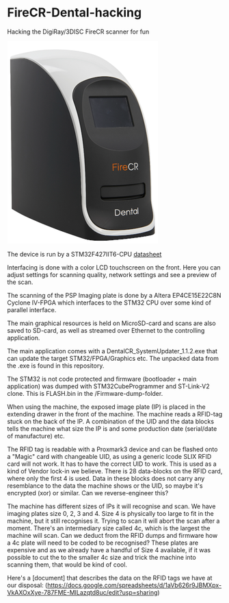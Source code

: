 # FireCR-Dental-hacking
 Hacking the DigiRay/3DISC FireCR scanner for fun

 ![Screenshot](firecr.png)

The device is run by a STM32F427IIT6-CPU [datasheet](STM32F427IIT6.pdf)

Interfacing is done with a color LCD touchscreen on the front. Here you can adjust settings for scanning quality, network settings and see a preview of the scan.

The scanning of the PSP Imaging plate is done by a Altera EP4CE15E22C8N Cyclone IV-FPGA which interfaces to the STM32 CPU over some kind of parallel interface.

The main graphical resources is held on MicroSD-card and scans are also saved to SD-card, as well as streamed over Ethernet to the controlling application.

The main application comes with a DentalCR_SystemUpdater_1.1.2.exe that can update the target STM32/FPGA/Graphics etc. The unpacked data from the .exe is found in this repository.

The STM32 is not code protected and firmware (bootloader + main application) was dumped with STM32CubeProgrammer and ST-Link-V2 clone. This is FLASH.bin in the /Firmware-dump-folder.

When using the machine, the exposed image plate (IP) is placed in the extending drawer in the front of the machine. The machine reads a RFID-tag stuck on the back of the IP.
A combination of the UID and the data blocks tells the machine what size the IP is and some production date (serial/date of manufacture) etc.

The RFID tag is readable with a Proxmark3 device and can be flashed onto a "Magic" card with changeable UID, as using a generic Icode SLIX RFID card will not work. It has to have the correct UID to work. This is used as a kind of Vendor lock-in we believe.
There is 28 data-blocks on the RFID card, where only the first 4 is used. Data in these blocks does not carry any resemblance to the data the machine shows or the UID, so maybe it's encrypted (xor) or similar. Can we reverse-engineer this?

The machine has different sizes of IPs it will recognise and scan. We have imaging plates size 0, 2, 3 and 4. Size 4 is physically too large to fit in the machine, but it still recognises it. Trying to scan it will abort the scan after a moment. There's an intermediary size called 4c, which is the largest the machine will scan. Can we deduct from the RFID dumps and firmware how a 4c plate will need to be coded to be recognised? These plates are expensive and as we already have a handful of Size 4 available, if it was possible to cut the to the smaller 4c size and trick the machine into scanning them, that would be kind of cool.

Here's a [document] that describes the data on the RFID tags we have at our disposal: (https://docs.google.com/spreadsheets/d/1aVb626r9JBMXpx-VkAXOxXye-787FME-MILazqtd8uc/edit?usp=sharing)
